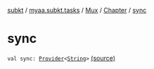 [subkt](../../../index.md) / [myaa.subkt.tasks](../../index.md) / [Mux](../index.md) / [Chapter](index.md) / [sync](./sync.md)

# sync

`val sync: `[`Provider`](https://docs.gradle.org/current/javadoc/org/gradle/api/provider/Provider.html)`<`[`String`](https://kotlinlang.org/api/latest/jvm/stdlib/kotlin/-string/index.html)`>` [(source)](https://github.com/Myaamori/SubKt/blob/0.1.13/src/main/kotlin/myaa/subkt/tasks/muxtask.kt#L509)